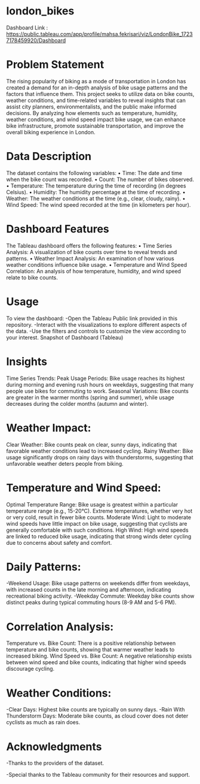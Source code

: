 # london_bikes
Dashboard Link : https://public.tableau.com/app/profile/mahsa.fekrisari/viz/LondonBike_17237178459920/Dashboard
# Problem Statement
The rising popularity of biking as a mode of transportation in London has created a demand for an in-depth analysis of bike usage patterns and the factors that influence them. This project seeks to utilize data on bike counts, weather conditions, and time-related variables to reveal insights that can assist city planners, environmentalists, and the public make informed decisions. By analyzing how elements such as temperature, humidity, weather conditions, and wind speed impact bike usage, we can enhance bike infrastructure, promote sustainable transportation, and improve the overall biking experience in London.
# Data Description
The dataset contains the following variables:
•	Time: The date and time when the bike count was recorded.
•	Count: The number of bikes observed.
•	Temperature: The temperature during the time of recording (in degrees Celsius).
•	Humidity: The humidity percentage at the time of recording.
•	Weather: The weather conditions at the time (e.g., clear, cloudy, rainy).
•	Wind Speed: The wind speed recorded at the time (in kilometers per hour).

# Dashboard Features
The Tableau dashboard offers the following features:
•	Time Series Analysis: A visualization of bike counts over time to reveal trends and patterns.
•	Weather Impact Analysis: An examination of how various weather conditions influence bike usage.
•	Temperature and Wind Speed Correlation: An analysis of how temperature, humidity, and wind speed relate to bike counts.
# Usage
To view the dashboard:
-Open the Tableau Public link provided in this repository.
-Interact with the visualizations to explore different aspects of the data.
-Use the filters and controls to customize the view according to your interest.
Snapshot of Dashboard (Tableau)
 
# Insights
Time Series Trends:
Peak Usage Periods: Bike usage reaches its highest during morning and evening rush hours on weekdays, suggesting that many people use bikes for commuting to work.
 Seasonal Variations: Bike counts are greater in the warmer months (spring and summer), while usage decreases during the colder months (autumn and winter).
# Weather Impact:
Clear Weather: Bike counts peak on clear, sunny days, indicating that favorable weather conditions lead to increased cycling.
Rainy Weather: Bike usage significantly drops on rainy days with thunderstorms, suggesting that unfavorable weather deters people from biking.
# Temperature and Wind Speed:
 Optimal Temperature Range: Bike usage is greatest within a particular temperature range (e.g., 15-20°C). Extreme temperatures, whether very hot or very cold, result in fewer bike counts.
 Moderate Wind: Light to moderate wind speeds have little impact on bike usage, suggesting that cyclists are generally comfortable with such conditions.
High Wind: High wind speeds are linked to reduced bike usage, indicating that strong winds deter cycling due to concerns about safety and comfort.
# Daily Patterns:
-Weekend Usage: Bike usage patterns on weekends differ from weekdays, with increased counts in the late morning and afternoon, indicating recreational biking activity.
-Weekday Commute: Weekday bike counts show distinct peaks during typical commuting hours (8-9 AM and 5-6 PM).
# Correlation Analysis:
 Temperature vs. Bike Count: There is a positive relationship between temperature and bike counts, showing that warmer weather leads to increased biking.
Wind Speed vs. Bike Count: A negative relationship exists between wind speed and bike counts, indicating that higher wind speeds discourage cycling.
# Weather Conditions:
-Clear Days: Highest bike counts are typically on sunny days.
-Rain With Thunderstorm Days: Moderate bike counts, as cloud cover does not deter cyclists as much as rain does.
# Acknowledgments
-Thanks to the providers of the dataset.

-Special thanks to the Tableau community for their resources and support.
